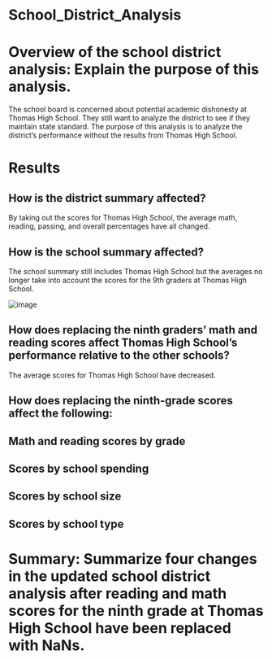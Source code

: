 # School_District_Analysis

# Overview of the school district analysis: Explain the purpose of this analysis.

The school board is concerned about potential academic dishonesty at Thomas High School. They still want to analyze the district to see if they maintain state standard.  The purpose of this analysis is to analyze the district’s performance without the results from Thomas High School.   

# Results

## How is the district summary affected?
By taking out the scores for Thomas High School, the average math, reading, passing, and overall percentages have all changed.  

## How is the school summary affected?
The school summary still includes Thomas High School but the averages no longer take into account the scores for the 9th graders at Thomas High School. 

![image](https://user-images.githubusercontent.com/99801608/161174155-801c7a3e-8996-4a62-99ce-4cbc201dd948.png)


## How does replacing the ninth graders’ math and reading scores affect Thomas High School’s performance relative to the other schools?

The average scores for Thomas High School have decreased.  

## How does replacing the ninth-grade scores affect the following:

## Math and reading scores by grade

## Scores by school spending

## Scores by school size

## Scores by school type

# Summary: Summarize four changes in the updated school district analysis after reading and math scores for the ninth grade at Thomas High School have been replaced with NaNs.
